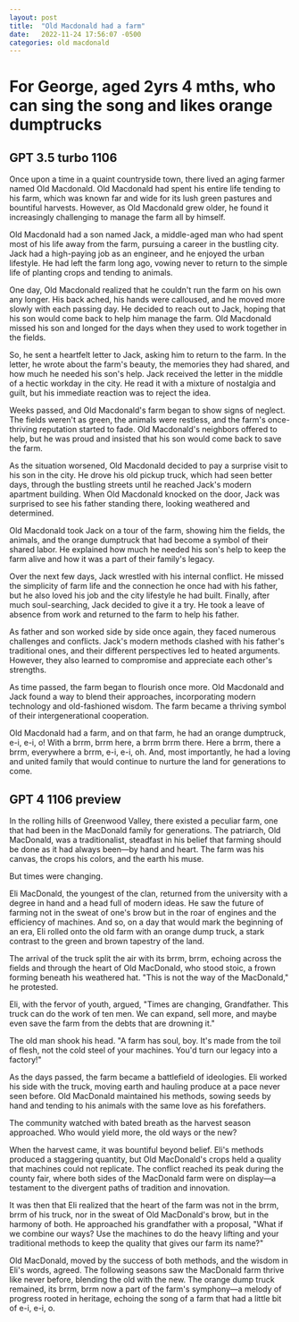 ```yaml
---
layout: post
title:  "Old Macdonald had a farm"
date:   2022-11-24 17:56:07 -0500
categories: old macdonald
---
```

# For George, aged 2yrs 4 mths, who can sing the song and likes orange dumptrucks

## GPT 3.5 turbo 1106

Once upon a time in a quaint countryside town, there lived an aging farmer named Old Macdonald. Old Macdonald had spent his entire life tending to his farm, which was known far and wide for its lush green pastures and bountiful harvests. However, as Old Macdonald grew older, he found it increasingly challenging to manage the farm all by himself.

Old Macdonald had a son named Jack, a middle-aged man who had spent most of his life away from the farm, pursuing a career in the bustling city. Jack had a high-paying job as an engineer, and he enjoyed the urban lifestyle. He had left the farm long ago, vowing never to return to the simple life of planting crops and tending to animals.

One day, Old Macdonald realized that he couldn't run the farm on his own any longer. His back ached, his hands were calloused, and he moved more slowly with each passing day. He decided to reach out to Jack, hoping that his son would come back to help him manage the farm. Old Macdonald missed his son and longed for the days when they used to work together in the fields.

So, he sent a heartfelt letter to Jack, asking him to return to the farm. In the letter, he wrote about the farm's beauty, the memories they had shared, and how much he needed his son's help. Jack received the letter in the middle of a hectic workday in the city. He read it with a mixture of nostalgia and guilt, but his immediate reaction was to reject the idea.

Weeks passed, and Old Macdonald's farm began to show signs of neglect. The fields weren't as green, the animals were restless, and the farm's once-thriving reputation started to fade. Old Macdonald's neighbors offered to help, but he was proud and insisted that his son would come back to save the farm.

As the situation worsened, Old Macdonald decided to pay a surprise visit to his son in the city. He drove his old pickup truck, which had seen better days, through the bustling streets until he reached Jack's modern apartment building. When Old Macdonald knocked on the door, Jack was surprised to see his father standing there, looking weathered and determined.

Old Macdonald took Jack on a tour of the farm, showing him the fields, the animals, and the orange dumptruck that had become a symbol of their shared labor. He explained how much he needed his son's help to keep the farm alive and how it was a part of their family's legacy.

Over the next few days, Jack wrestled with his internal conflict. He missed the simplicity of farm life and the connection he once had with his father, but he also loved his job and the city lifestyle he had built. Finally, after much soul-searching, Jack decided to give it a try. He took a leave of absence from work and returned to the farm to help his father.

As father and son worked side by side once again, they faced numerous challenges and conflicts. Jack's modern methods clashed with his father's traditional ones, and their different perspectives led to heated arguments. However, they also learned to compromise and appreciate each other's strengths.

As time passed, the farm began to flourish once more. Old Macdonald and Jack found a way to blend their approaches, incorporating modern technology and old-fashioned wisdom. The farm became a thriving symbol of their intergenerational cooperation.

Old Macdonald had a farm, and on that farm, he had an orange dumptruck, e-i, e-i, o! With a brrm, brrm here, a brrm brrm there. Here a brrm, there a brrm, everywhere a brrm, e-i, e-i, oh. And, most importantly, he had a loving and united family that would continue to nurture the land for generations to come.

## GPT 4 1106 preview



In the rolling hills of Greenwood Valley, there existed a peculiar farm, one that had been in the MacDonald family for generations. The patriarch, Old MacDonald, was a traditionalist, steadfast in his belief that farming should be done as it had always been—by hand and heart. The farm was his canvas, the crops his colors, and the earth his muse.

But times were changing.

Eli MacDonald, the youngest of the clan, returned from the university with a degree in hand and a head full of modern ideas. He saw the future of farming not in the sweat of one's brow but in the roar of engines and the efficiency of machines. And so, on a day that would mark the beginning of an era, Eli rolled onto the old farm with an orange dump truck, a stark contrast to the green and brown tapestry of the land.

The arrival of the truck split the air with its brrm, brrm, echoing across the fields and through the heart of Old MacDonald, who stood stoic, a frown forming beneath his weathered hat. "This is not the way of the MacDonald," he protested.

Eli, with the fervor of youth, argued, "Times are changing, Grandfather. This truck can do the work of ten men. We can expand, sell more, and maybe even save the farm from the debts that are drowning it."

The old man shook his head. "A farm has soul, boy. It's made from the toil of flesh, not the cold steel of your machines. You'd turn our legacy into a factory!"

As the days passed, the farm became a battlefield of ideologies. Eli worked his side with the truck, moving earth and hauling produce at a pace never seen before. Old MacDonald maintained his methods, sowing seeds by hand and tending to his animals with the same love as his forefathers.

The community watched with bated breath as the harvest season approached. Who would yield more, the old ways or the new?

When the harvest came, it was bountiful beyond belief. Eli's methods produced a staggering quantity, but Old MacDonald's crops held a quality that machines could not replicate. The conflict reached its peak during the county fair, where both sides of the MacDonald farm were on display—a testament to the divergent paths of tradition and innovation.

It was then that Eli realized that the heart of the farm was not in the brrm, brrm of his truck, nor in the sweat of Old MacDonald's brow, but in the harmony of both. He approached his grandfather with a proposal, "What if we combine our ways? Use the machines to do the heavy lifting and your traditional methods to keep the quality that gives our farm its name?"

Old MacDonald, moved by the success of both methods, and the wisdom in Eli's words, agreed. The following seasons saw the MacDonald farm thrive like never before, blending the old with the new. The orange dump truck remained, its brrm, brrm now a part of the farm's symphony—a melody of progress rooted in heritage, echoing the song of a farm that had a little bit of e-i, e-i, o.
